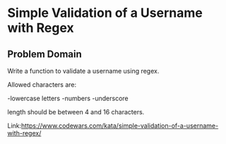 # Simple Validation of a Username with Regex

## Problem Domain

Write a function to validate a username using regex. 

Allowed characters are:

-lowercase letters -numbers -underscore

length should be between 4 and 16 characters.

Link:https://www.codewars.com/kata/simple-validation-of-a-username-with-regex/